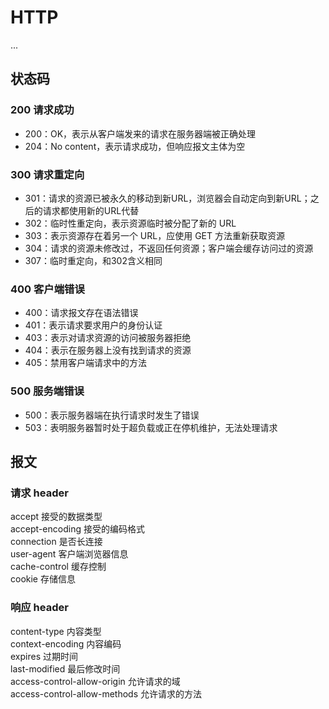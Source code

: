 # HTTP
  ...

  ## 状态码
  ### 200 请求成功
  - 200：OK，表示从客户端发来的请求在服务器端被正确处理
  - 204：No content，表示请求成功，但响应报文主体为空
  ### 300 请求重定向
  - 301：请求的资源已被永久的移动到新URL，浏览器会自动定向到新URL；之后的请求都使用新的URL代替
  - 302：临时性重定向，表示资源临时被分配了新的 URL
  - 303：表示资源存在着另一个 URL，应使用 GET 方法重新获取资源
  - 304：请求的资源未修改过，不返回任何资源；客户端会缓存访问过的资源
  - 307：临时重定向，和302含义相同
  ### 400 客户端错误
  - 400：请求报文存在语法错误
  - 401：表示请求要求用户的身份认证
  - 403：表示对请求资源的访问被服务器拒绝
  - 404：表示在服务器上没有找到请求的资源
  - 405：禁用客户端请求中的方法

  ### 500 服务端错误
  - 500：表示服务器端在执行请求时发生了错误
  - 503：表明服务器暂时处于超负载或正在停机维护，无法处理请求

  ## 报文
  ### 请求 header
  accept  接受的数据类型  
  accept-encoding  接受的编码格式  
  connection  是否长连接  
  user-agent  客户端浏览器信息  
  cache-control  缓存控制  
  cookie  存储信息  
  ### 响应 header
  content-type  内容类型  
  context-encoding  内容编码  
  expires  过期时间  
  last-modified  最后修改时间  
  access-control-allow-origin  允许请求的域  
  access-control-allow-methods  允许请求的方法  